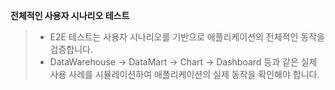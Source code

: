 **전체적인 사용자 시나리오 테스트**

> - E2E 테스트는 사용자 시나리오를 기반으로 애플리케이션의 전체적인 동작을 검증합니다.
> - DataWarehouse -> DataMart -> Chart -> Dashboard 등과 같은 실제 사용 사례를 시뮬레이션하여 애플리케이션의 실제 동작을 확인해야 합니다.
